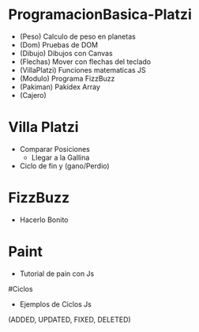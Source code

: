 # ProgramacionBasica-Platzi

- (Peso) Calculo de peso en planetas
- (Dom) Pruebas de DOM
- (Dibujo) Dibujos con Canvas
- (Flechas) Mover con flechas del teclado
- (VillaPlatzi) Funciones matematicas JS
- (Modulo) Programa FizzBuzz
- (Pakiman) Pakidex Array
- (Cajero)

# Villa Platzi
  - Comparar Posiciones
    - Llegar a la Gallina
- Ciclo de fin y (gano/Perdio)

# FizzBuzz
- Hacerlo Bonito

# Paint
- Tutorial de pain con Js

#Ciclos
- Ejemplos de Ciclos Js 


(ADDED, UPDATED, FIXED, DELETED)
